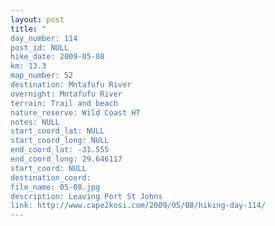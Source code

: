 ```yaml
---
layout: post
title: "
day_number: 114
post_id: NULL
hike_date: 2009-05-08
km: 13.3
map_number: 52
destination: Mntafufu River
overnight: Mntafufu River
terrain: Trail and beach
nature_reserve: Wild Coast HT
notes: NULL
start_coord_lat: NULL
start_coord_long: NULL
end_coord_lat: -31.555
end_coord_long: 29.646117
start_coord: NULL
destination_coord: 
file_name: 05-08.jpg
description: Leaving Port St Johns
link: http://www.cape2kosi.com/2009/05/08/hiking-day-114/
---
```

